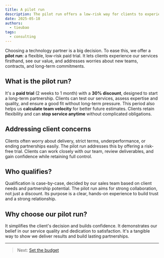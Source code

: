 ```yaml
---
title: A pilot run
description: The pilot run offers a low-risk way for clients to experience our services firsthand. It's a paid trial designed to build trust and ensure a good fit before a long-term commitment.
date: 2025-05-18
authors:
  - tieubao
tags:
  - consulting
---
```


Choosing a technology partner is a big decision. To ease this, we offer a **pilot run**: a flexible, low-risk paid trial. It lets clients experience our services firsthand, see our value, and addresses worries about new teams, contracts, and long-term commitments.

## What is the pilot run?

It's a **paid trial** (2 weeks to 1 month) with a **30% discount**, designed to start a long-term partnership. Clients can test our services, assess expertise and quality, and ensure a good fit without long-term pressure. This period also helps us **calculate team velocity** for better future estimates. Clients retain flexibility and can **stop service anytime** without complicated obligations.

## Addressing client concerns

Clients often worry about delivery, strict terms, underperformance, or ending partnerships easily. The pilot run addresses this by offering a risk-free trial. Clients can work closely with our team, review deliverables, and gain confidence while retaining full control.

## Who qualifies?

Qualification is case-by-case, decided by our sales team based on client needs and partnership potential. The pilot run aims for strong collaboration, not just a discount. Its purpose is a clear, hands-on experience to build trust and a strong relationship.

## Why choose our pilot run?

It simplifies the client's decision and builds confidence. It demonstrates our belief in our service quality and dedication to satisfaction. It's a tangible way to show we deliver results and build lasting partnerships.

---

> Next: [Set the budget](setting-the-budget.md)
